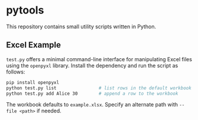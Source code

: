 # pytools

This repository contains small utility scripts written in Python.

## Excel Example

`test.py` offers a minimal command-line interface for manipulating Excel files
using the `openpyxl` library. Install the dependency and run the script as
follows:

```bash
pip install openpyxl
python test.py list                # list rows in the default workbook
python test.py add Alice 30        # append a row to the workbook
```

The workbook defaults to `example.xlsx`. Specify an alternate path with
`--file <path>` if needed.
